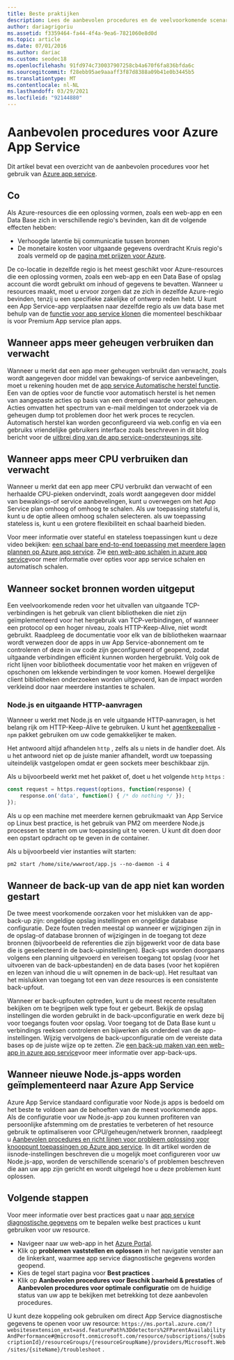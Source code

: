 ```yaml
---
title: Beste praktijken
description: Lees de aanbevolen procedures en de veelvoorkomende scenario's voor het oplossen van problemen met uw app in Azure App Service.
author: dariagrigoriu
ms.assetid: f3359464-fa44-4f4a-9ea6-7821060e8d0d
ms.topic: article
ms.date: 07/01/2016
ms.author: dariac
ms.custom: seodec18
ms.openlocfilehash: 91fd974c730037907258cb4a670f6fa836bfda6c
ms.sourcegitcommit: f28ebb95ae9aaaff3f87d8388a09b41e0b3445b5
ms.translationtype: MT
ms.contentlocale: nl-NL
ms.lasthandoff: 03/29/2021
ms.locfileid: "92144880"
---
```

# <a name="best-practices-for-azure-app-service"></a>Aanbevolen procedures voor Azure App Service
Dit artikel bevat een overzicht van de aanbevolen procedures voor het gebruik van [Azure app service](./overview.md). 

## <a name="colocation"></a><a name="colocation"></a>Co
Als Azure-resources die een oplossing vormen, zoals een web-app en een Data Base zich in verschillende regio's bevinden, kan dit de volgende effecten hebben:

* Verhoogde latentie bij communicatie tussen bronnen
* De monetaire kosten voor uitgaande gegevens overdracht Kruis regio's zoals vermeld op de [pagina met prijzen voor Azure](https://azure.microsoft.com/pricing/details/data-transfers).

De co-locatie in dezelfde regio is het meest geschikt voor Azure-resources die een oplossing vormen, zoals een web-app en een Data Base of opslag account die wordt gebruikt om inhoud of gegevens te bevatten. Wanneer u resources maakt, moet u ervoor zorgen dat ze zich in dezelfde Azure-regio bevinden, tenzij u een specifieke zakelijke of ontwerp reden hebt. U kunt een App Service-app verplaatsen naar dezelfde regio als uw data base met behulp van de [functie voor app service klonen](app-service-web-app-cloning.md) die momenteel beschikbaar is voor Premium App service plan apps.   

## <a name="when-apps-consume-more-memory-than-expected"></a><a name="memoryresources"></a>Wanneer apps meer geheugen verbruiken dan verwacht
Wanneer u merkt dat een app meer geheugen verbruikt dan verwacht, zoals wordt aangegeven door middel van bewakings-of service aanbevelingen, moet u rekening houden met de [app service Automatische herstel functie](https://azure.microsoft.com/blog/auto-healing-windows-azure-web-sites). Een van de opties voor de functie voor automatisch herstel is het nemen van aangepaste acties op basis van een drempel waarde voor geheugen. Acties omvatten het spectrum van e-mail meldingen tot onderzoek via de geheugen dump tot problemen door het werk proces te recyclen. Automatisch herstel kan worden geconfigureerd via web.config en via een gebruiks vriendelijke gebruikers interface zoals beschreven in dit blog bericht voor de [uitbrei ding van de app service-ondersteunings site](https://azure.microsoft.com/blog/additional-updates-to-support-site-extension-for-azure-app-service-web-apps).   

## <a name="when-apps-consume-more-cpu-than-expected"></a><a name="CPUresources"></a>Wanneer apps meer CPU verbruiken dan verwacht
Wanneer u merkt dat een app meer CPU verbruikt dan verwacht of een herhaalde CPU-pieken ondervindt, zoals wordt aangegeven door middel van bewakings-of service aanbevelingen, kunt u overwegen om het App Service plan omhoog of omhoog te schalen. Als uw toepassing stateful is, kunt u de optie alleen omhoog schalen selecteren. als uw toepassing stateless is, kunt u een grotere flexibiliteit en schaal baarheid bieden. 

Voor meer informatie over stateful en stateless toepassingen kunt u deze video bekijken: [een schaal bare end-to-end toepassing met meerdere lagen plannen op Azure app service](https://channel9.msdn.com/Events/TechEd/NorthAmerica/2014/DEV-B414#fbid=?hashlink=fbid). Zie [een web-app schalen in azure app service](manage-scale-up.md)voor meer informatie over opties voor app service schalen en automatisch schalen.  

## <a name="when-socket-resources-are-exhausted"></a><a name="socketresources"></a>Wanneer socket bronnen worden uitgeput
Een veelvoorkomende reden voor het uitvallen van uitgaande TCP-verbindingen is het gebruik van client bibliotheken die niet zijn geïmplementeerd voor het hergebruik van TCP-verbindingen, of wanneer een protocol op een hoger niveau, zoals HTTP-Keep-Alive, niet wordt gebruikt. Raadpleeg de documentatie voor elk van de bibliotheken waarnaar wordt verwezen door de apps in uw App Service-abonnement om te controleren of deze in uw code zijn geconfigureerd of geopend, zodat uitgaande verbindingen efficiënt kunnen worden hergebruikt. Volg ook de richt lijnen voor bibliotheek documentatie voor het maken en vrijgeven of opschonen om lekkende verbindingen te voor komen. Hoewel dergelijke client bibliotheken onderzoeken worden uitgevoerd, kan de impact worden verkleind door naar meerdere instanties te schalen.

### <a name="nodejs-and-outgoing-http-requests"></a>Node.js en uitgaande HTTP-aanvragen
Wanneer u werkt met Node.js en vele uitgaande HTTP-aanvragen, is het belang rijk om HTTP-Keep-Alive te gebruiken. U kunt het [agentkeepalive](https://www.npmjs.com/package/agentkeepalive) - `npm` pakket gebruiken om uw code gemakkelijker te maken.

Het antwoord altijd afhandelen `http` , zelfs als u niets in de handler doet. Als u het antwoord niet op de juiste manier afhandelt, wordt uw toepassing uiteindelijk vastgelopen omdat er geen sockets meer beschikbaar zijn.

Als u bijvoorbeeld werkt met het pakket of, doet u het volgende `http` `https` :

```javascript
const request = https.request(options, function(response) {
    response.on('data', function() { /* do nothing */ });
});
```

Als u op een machine met meerdere kernen gebruikmaakt van App Service op Linux best practice, is het gebruik van PM2 om meerdere Node.js processen te starten om uw toepassing uit te voeren. U kunt dit doen door een opstart opdracht op te geven in de container.

Als u bijvoorbeeld vier instanties wilt starten:

```
pm2 start /home/site/wwwroot/app.js --no-daemon -i 4
```

## <a name="when-your-app-backup-starts-failing"></a><a name="appbackup"></a>Wanneer de back-up van de app niet kan worden gestart
De twee meest voorkomende oorzaken voor het mislukken van de app-back-up zijn: ongeldige opslag instellingen en ongeldige database configuratie. Deze fouten treden meestal op wanneer er wijzigingen zijn in de opslag-of database bronnen of wijzigingen in de toegang tot deze bronnen (bijvoorbeeld de referenties die zijn bijgewerkt voor de data base die is geselecteerd in de back-upinstellingen). Back-ups worden doorgaans volgens een planning uitgevoerd en vereisen toegang tot opslag (voor het uitvoeren van de back-upbestanden) en de data bases (voor het kopiëren en lezen van inhoud die u wilt opnemen in de back-up). Het resultaat van het mislukken van toegang tot een van deze resources is een consistente back-upfout. 

Wanneer er back-upfouten optreden, kunt u de meest recente resultaten bekijken om te begrijpen welk type fout er gebeurt. Bekijk de opslag instellingen die worden gebruikt in de back-upconfiguratie en werk deze bij voor toegangs fouten voor opslag. Voor toegang tot de Data Base kunt u verbindings reeksen controleren en bijwerken als onderdeel van de app-instellingen. Wijzig vervolgens de back-upconfiguratie om de vereiste data bases op de juiste wijze op te zetten. Zie [een back-up maken van een web-app in azure app service](manage-backup.md)voor meer informatie over app-back-ups.

## <a name="when-new-nodejs-apps-are-deployed-to-azure-app-service"></a><a name="nodejs"></a>Wanneer nieuwe Node.js-apps worden geïmplementeerd naar Azure App Service
Azure App Service standaard configuratie voor Node.js apps is bedoeld om het beste te voldoen aan de behoeften van de meest voorkomende apps. Als de configuratie voor uw Node.js-app zou kunnen profiteren van persoonlijke afstemming om de prestaties te verbeteren of het resource gebruik te optimaliseren voor CPU/geheugen/netwerk bronnen, raadpleegt u [Aanbevolen procedures en richt lijnen voor probleem oplossing voor knooppunt toepassingen op Azure app service](app-service-web-nodejs-best-practices-and-troubleshoot-guide.md). In dit artikel worden de iisnode-instellingen beschreven die u mogelijk moet configureren voor uw Node.js-app, worden de verschillende scenario's of problemen beschreven die aan uw app zijn gericht en wordt uitgelegd hoe u deze problemen kunt oplossen.


## <a name="next-steps"></a>Volgende stappen
Voor meer informatie over best practices gaat u naar [app service diagnostische gegevens](./overview-diagnostics.md) om te bepalen welke best practices u kunt gebruiken voor uw resource.

- Navigeer naar uw web-app in het [Azure Portal](https://portal.azure.com).
- Klik op **problemen vaststellen en oplossen** in het navigatie venster aan de linkerkant, waarmee app service diagnostische gegevens worden geopend.
- Kies de tegel start pagina voor **Best practices** .
- Klik op **Aanbevolen procedures voor Beschik baarheid & prestaties** of **Aanbevolen procedures voor optimale configuratie** om de huidige status van uw app te bekijken met betrekking tot deze aanbevolen procedures.

U kunt deze koppeling ook gebruiken om direct App Service diagnostische gegevens te openen voor uw resource: `https://ms.portal.azure.com/?websitesextension_ext=asd.featurePath%3Ddetectors%2FParentAvailabilityAndPerformance#@microsoft.onmicrosoft.com/resource/subscriptions/{subscriptionId}/resourceGroups/{resourceGroupName}/providers/Microsoft.Web/sites/{siteName}/troubleshoot` .